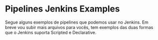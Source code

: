 # Pipelines Jenkins Examples
Segue alguns exemplos de pipelines que podemos usar no Jenkins.
Em breve vou subir mais arquivos para vocês, tem exemplos das duas formas que o Jenkins suporta Scripted e Declarative.
